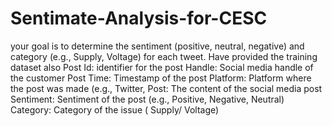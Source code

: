 # Sentimate-Analysis-for-CESC
your goal is to determine the sentiment (positive, neutral, negative) and category (e.g., Supply, Voltage) for each tweet. Have provided the training dataset also
Post Id: identifier for the post
Handle: Social media handle of the customer
Post Time: Timestamp of the post
Platform: Platform where the post was made (e.g., Twitter,
Post: The content of the social media post
Sentiment: Sentiment of the post (e.g., Positive, Negative, Neutral)
Category: Category of the issue ( Supply/ Voltage) 

